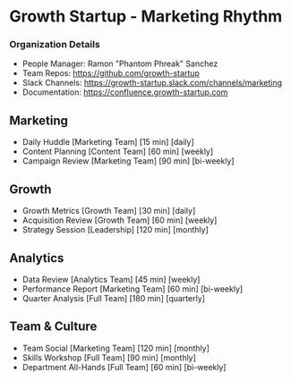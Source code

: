 
# Growth Startup - Marketing Rhythm

### Organization Details
- People Manager: Ramon "Phantom Phreak" Sanchez
- Team Repos: https://github.com/growth-startup
- Slack Channels: https://growth-startup.slack.com/channels/marketing
- Documentation: https://confluence.growth-startup.com

## Marketing
- Daily Huddle [Marketing Team] [15 min] [daily]
- Content Planning [Content Team] [60 min] [weekly]
- Campaign Review [Marketing Team] [90 min] [bi-weekly]

## Growth
- Growth Metrics [Growth Team] [30 min] [daily]
- Acquisition Review [Growth Team] [60 min] [weekly]
- Strategy Session [Leadership] [120 min] [monthly]

## Analytics
- Data Review [Analytics Team] [45 min] [weekly]
- Performance Report [Marketing Team] [60 min] [bi-weekly]
- Quarter Analysis [Full Team] [180 min] [quarterly]

## Team & Culture
- Team Social [Marketing Team] [120 min] [monthly]
- Skills Workshop [Full Team] [90 min] [monthly]
- Department All-Hands [Full Team] [60 min] [bi-weekly]
